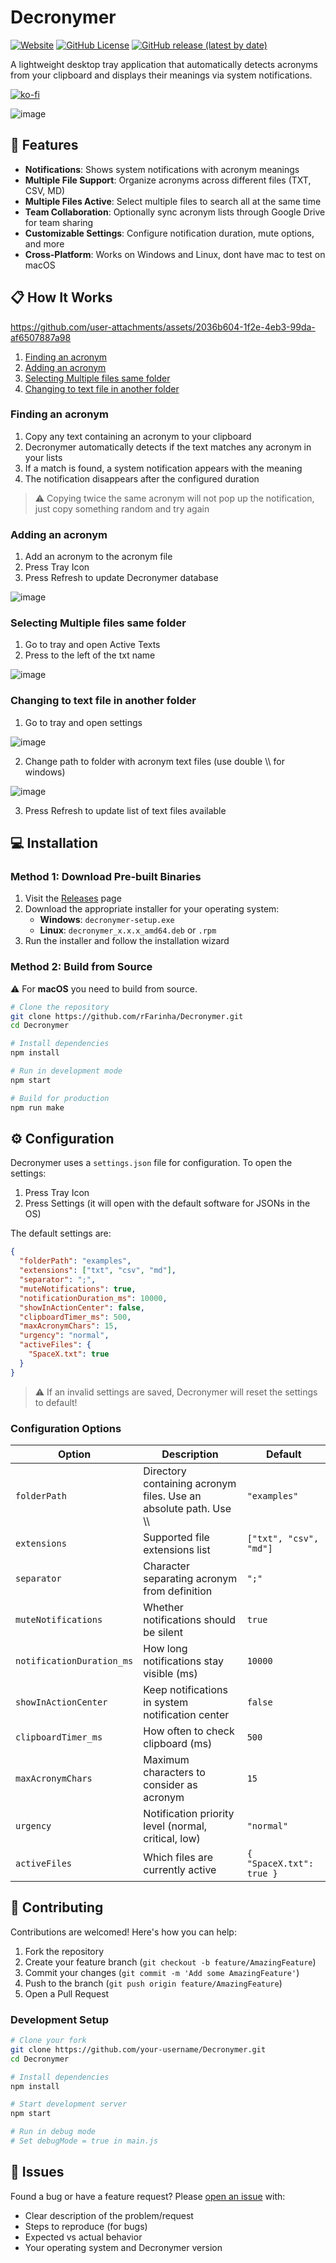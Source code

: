 # Decronymer

[![Website](https://img.shields.io/website?url=https%3A%2F%2Fwww.decronymer.app%2F&up_message=online&down_message=offline&style=for-the-badge&logo=internet-explorer&label=Website)](https://www.decronymer.app/)
[![GitHub License](https://img.shields.io/github/license/rFarinha/Decronymer?style=for-the-badge&logo=github)](./LICENSE.txt)
[![GitHub release (latest by date)](https://img.shields.io/github/v/release/rFarinha/Decronymer?style=for-the-badge&logo=github)](https://github.com/rFarinha/Decronymer/releases)

A lightweight desktop tray application that automatically detects acronyms from your clipboard and displays their meanings via system notifications.

[![ko-fi](https://ko-fi.com/img/githubbutton_sm.svg)](https://ko-fi.com/M4M71EIAS9)

![image](https://github.com/user-attachments/assets/5b2aa782-2014-4dc3-9095-eea449edec46)

## 🚀 Features

- **Notifications**: Shows system notifications with acronym meanings
- **Multiple File Support**: Organize acronyms across different files (TXT, CSV, MD)
- **Multiple Files Active**: Select multiple files to search all at the same time
- **Team Collaboration**: Optionally sync acronym lists through Google Drive for team sharing
- **Customizable Settings**: Configure notification duration, mute options, and more
- **Cross-Platform**: Works on Windows and Linux, dont have mac to test on macOS

## 📋 How It Works

https://github.com/user-attachments/assets/2036b604-1f2e-4eb3-99da-af6507887a98

1. [Finding an acronym](#finding-an-acronym)
2. [Adding an acronym](#adding-an-acronym)
3. [Selecting Multiple files same folder](#selecting-multiple-files-same-folder)
4. [Changing to text file in another folder](#changing-to-text-file-in-another-folder)

### Finding an acronym
1. Copy any text containing an acronym to your clipboard
2. Decronymer automatically detects if the text matches any acronym in your lists
3. If a match is found, a system notification appears with the meaning
4. The notification disappears after the configured duration

>⚠️ Copying twice the same acronym will not pop up the notification, just copy something random and try again

### Adding an acronym
1. Add an acronym to the acronym file
2. Press Tray Icon
3. Press Refresh to update Decronymer database

![image](https://github.com/user-attachments/assets/b41728e5-230d-4d05-bf76-9b0a73030b52)

### Selecting Multiple files same folder
1. Go to tray and open Active Texts
2. Press to the left of the txt name
   
![image](https://github.com/user-attachments/assets/fa41ef44-75eb-4a6e-ada8-8d4b992997d4)

### Changing to text file in another folder
1. Go to tray and open settings
   
![image](https://github.com/user-attachments/assets/fb95b3a1-874d-435a-876a-813ca7227a7c)

2. Change path to folder with acronym text files (use double \\\\ for windows)

![image](https://github.com/user-attachments/assets/dec9ed47-281a-4fa5-b3b3-f2425cf38908)

3. Press Refresh to update list of text files available

## 💻 Installation

### Method 1: Download Pre-built Binaries

1. Visit the [Releases](https://github.com/rFarinha/Decronymer/releases) page
2. Download the appropriate installer for your operating system:
   - **Windows**: `decronymer-setup.exe`
   - **Linux**: `decronymer_x.x.x_amd64.deb` or `.rpm`
3. Run the installer and follow the installation wizard

### Method 2: Build from Source

⚠️ For **macOS** you need to build from source.

```bash
# Clone the repository
git clone https://github.com/rFarinha/Decronymer.git
cd Decronymer

# Install dependencies
npm install

# Run in development mode
npm start

# Build for production
npm run make
```

## ⚙️ Configuration

Decronymer uses a `settings.json` file for configuration. To open the settings:

1. Press Tray Icon
2. Press Settings (it will open with the default software for JSONs in the OS)

The default settings are:

```json
{
  "folderPath": "examples",
  "extensions": ["txt", "csv", "md"],
  "separator": ";",
  "muteNotifications": true,
  "notificationDuration_ms": 10000,
  "showInActionCenter": false,
  "clipboardTimer_ms": 500,
  "maxAcronymChars": 15,
  "urgency": "normal",
  "activeFiles": {
    "SpaceX.txt": true
  }
}
```
>⚠️ If an invalid settings are saved, Decronymer will reset the settings to default!

### Configuration Options

| Option | Description | Default |
|--------|-------------|---------|
| `folderPath` | Directory containing acronym files. Use an absolute path. Use \\\\ | `"examples"` |
| `extensions` | Supported file extensions list | `["txt", "csv", "md"]` |
| `separator` | Character separating acronym from definition | `";"` |
| `muteNotifications` | Whether notifications should be silent | `true` |
| `notificationDuration_ms` | How long notifications stay visible (ms) | `10000` |
| `showInActionCenter` | Keep notifications in system notification center | `false` |
| `clipboardTimer_ms` | How often to check clipboard (ms) | `500` |
| `maxAcronymChars` | Maximum characters to consider as acronym | `15` |
| `urgency` | Notification priority level (normal, critical, low) | `"normal"` |
| `activeFiles` | Which files are currently active | `{ "SpaceX.txt": true }` |

## 🤝 Contributing

Contributions are welcomed! Here's how you can help:

1. Fork the repository
2. Create your feature branch (`git checkout -b feature/AmazingFeature`)
3. Commit your changes (`git commit -m 'Add some AmazingFeature'`)
4. Push to the branch (`git push origin feature/AmazingFeature`)
5. Open a Pull Request


### Development Setup

```bash
# Clone your fork
git clone https://github.com/your-username/Decronymer.git
cd Decronymer

# Install dependencies
npm install

# Start development server
npm start

# Run in debug mode
# Set debugMode = true in main.js
```

## 🐛 Issues

Found a bug or have a feature request? Please [open an issue](https://github.com/rFarinha/Decronymer/issues/new) with:

- Clear description of the problem/request
- Steps to reproduce (for bugs)
- Expected vs actual behavior
- Your operating system and Decronymer version
